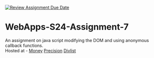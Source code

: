 [![Review Assignment Due Date](https://classroom.github.com/assets/deadline-readme-button-24ddc0f5d75046c5622901739e7c5dd533143b0c8e959d652212380cedb1ea36.svg)](https://classroom.github.com/a/cdqffI9o)
# WebApps-S24-Assignment-7
An assignment on java script modifying the DOM and using anonymous callback functions.
<br>
Hosted at - [Money](https://44-563-web-apps-s24.github.io/44563-webapps-s24-assignment7-5r1kanth/money.html) [Precision](https://44-563-web-apps-s24.github.io/44563-webapps-s24-assignment7-5r1kanth/precision.html) [Divlist](https://44-563-web-apps-s24.github.io/44563-webapps-s24-assignment7-5r1kanth/divlist.html)

